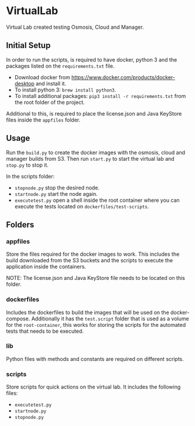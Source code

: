 # VirtualLab

Virtual Lab created testing Osmosis, Cloud and Manager.


## Initial Setup
In order to run the scripts, is required to have docker, python 3 and the packages listed on the `requirements.txt` file.

- Download docker from https://www.docker.com/products/docker-desktop and install it.
- To install python 3: `brew install python3`.
- To install additional packages: `pip3 install -r requirements.txt` from the root folder of the project.

Additional to this, is required to place the license.json and Java KeyStore files inside the `appfiles` folder.
## Usage
Run the `build.py` to create the docker images with the osmosis, cloud and manager builds from S3. Then run `start.py` to start the virtual lab and `stop.py` to stop it.

In the scripts folder:
- `stopnode.py` stop the desired node.
- `startnode.py` start the node again.
- `executetest.py` open a shell inside the root container where you can execute the tests located on `dockerfiles/test-scripts`.

## Folders

### appfiles
Store the files required for the docker images to work. This includes the build downloaded from the S3 buckets and the scripts to execute the application inside the containers.

NOTE: The license.json and Java KeyStore file needs to be located on this folder.

### dockerfiles

Includes the dockerfiles to build the images that will be used on the docker-compose. Additionally it has the `test.script` folder that is used as a volume for the `root-container`, this works for storing the scripts for the automated tests that needs to be executed.

### lib

Python files with methods and constants are required on different scripts.

### scripts

Store scripts for quick actions on the virtual lab. It includes the following files:
- `executetest.py`
- `startnode.py`
- `stopnode.py`
